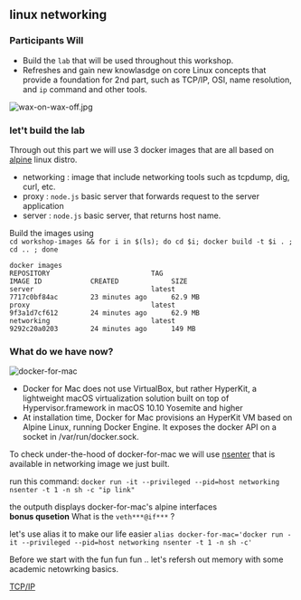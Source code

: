 linux networking
---

### Participants Will

- Build the `lab` that will be used throughout this workshop. 
- Refreshes and gain new knowlasdge on core Linux concepts that provide a foundation for 2nd part, such as TCP/IP, OSI, name resolution, and `ip` command and other tools.

![wax-on-wax-off.jpg](http://i.imgur.com/5QlICkE.gif)

### let't build the lab

Through out this part we will use 3 docker images that are all based on [alpine](https://alpinelinux.org/) linux distro. 
- networking : image that include networking tools such as tcpdump, dig, curl, etc.
- proxy : `node.js` basic server that forwards request to the server application
- server : `node.js` basic server, that returns host name.


Build the images using  
`cd workshop-images && for i in $(ls); do cd $i; docker build -t $i . ; cd .. ; done`

~~~
docker images
REPOSITORY                         TAG                                        IMAGE ID            CREATED             SIZE
server                             latest                                     7717c0bf84ac        23 minutes ago      62.9 MB
proxy                              latest                                     9f3a1d7cf612        24 minutes ago      62.9 MB
networking                         latest                                     9292c20a0203        24 minutes ago      149 MB
~~~

### What do we have now? 
![docker-for-mac](https://docs.google.com/drawings/d/112zPkz0yGVgSKYgei2pNBTYxtPAo9VG9RlDs5Efqyic/pub?w=945&h=532)

* Docker for Mac does not use VirtualBox, but rather HyperKit, a lightweight macOS virtualization solution built on top of Hypervisor.framework in macOS 10.10 Yosemite and higher 
* At installation time, Docker for Mac provisions an HyperKit VM based on Alpine Linux, running Docker Engine. It exposes the docker API on a socket in /var/run/docker.sock.

To check under-the-hood of docker-for-mac we will use [nsenter](http://man7.org/linux/man-pages/man1/nsenter.1.html) that is available in networking image we just built.

run this command:
`docker run -it --privileged --pid=host networking nsenter -t 1 -n sh -c "ip link"`

the outputh displays docker-for-mac's alpine interfaces  
**bonus qusetion**  What is the `veth***@if***` ? 

let's use alias it to make our life easier
`alias docker-for-mac='docker run -it --privileged --pid=host networking nsenter -t 1 -n sh -c'`


Before we start with the fun fun fun .. let's refersh out memory with some academic netowrking basics. 

[TCP/IP](00-networking-models/README.md)
